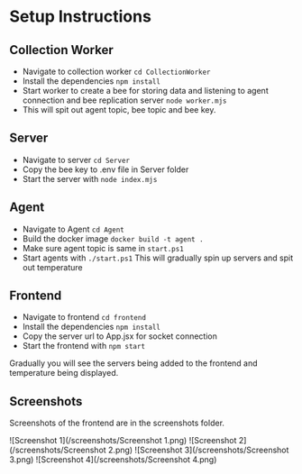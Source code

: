 # Setup Instructions

## Collection Worker

- Navigate to collection worker `cd CollectionWorker`
- Install the dependencies `npm install`
- Start worker to create a bee for storing data and listening to agent connection and bee replication server `node worker.mjs`
- This will spit out agent topic, bee topic and bee key.

## Server

- Navigate to server `cd Server`
- Copy the bee key to .env file in Server folder
- Start the server with `node index.mjs`

## Agent

- Navigate to Agent `cd Agent`
- Build the docker image `docker build -t agent .`
- Make sure agent topic is same in `start.ps1`
- Start agents with `./start.ps1` This will gradually spin up servers and spit out temperature

## Frontend

- Navigate to frontend `cd frontend`
- Install the dependencies `npm install`
- Copy the server url to App.jsx for socket connection
- Start the frontend with `npm start`

Gradually you will see the servers being added to the frontend and temperature being displayed.

## Screenshots

Screenshots of the frontend are in the screenshots folder.

![Screenshot 1](/screenshots/Screenshot 1.png)
![Screenshot 2](/screenshots/Screenshot 2.png)
![Screenshot 3](/screenshots/Screenshot 3.png)
![Screenshot 4](/screenshots/Screenshot 4.png)
